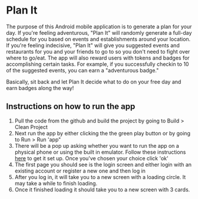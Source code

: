 # Plan It

The purpose of this Android mobile application is to generate a plan for your day. If you're
feeling adventurous, "Plan It" will randomly generate a full-day schedule for you
based on events and establishments around your location. If you're feeling indecisive,
"Plan It" will give you suggested events and restaurants for you and your friends to
go to so you don't need to fight over where to go/eat. The app will also reward
users with tokens and badges for accomplishing certain tasks. For example, if you
successfully checkin to 10 of the suggested events, you can earn a "adventurous
badge."

Basically, sit back and let Plan It decide what to do on your free day and earn badges along the way!

## Instructions on how to run the app
1. Pull the code from the github and build the project by going to Build > Clean Project
2. Next run the app by either clicking the the green play button or by going to Run > Run 'app"
3. There will be a pop up asking whether you want to run the app on a physical phone or using the built in emulator. Follow these instructions [here](http://developer.android.com/training/basics/firstapp/running-app.html) to get it set up. Once you've chosen your choice click 'ok'
4. The first page you should see is the login screen and either login with an existing account or register a new one and then log in
5. After you log in, it will take you to a new screen with a loading circle. It may take a while to finish loading.
6. Once it finished loading it should take you to a new screen with 3 cards.

